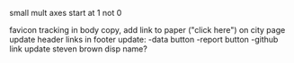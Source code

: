 small mult axes start at 1 not 0


favicon
tracking
in body copy, add link to paper ("click here")
on city page update header links
in footer update:
-data button
-report button
-github link
update steven brown disp name?
